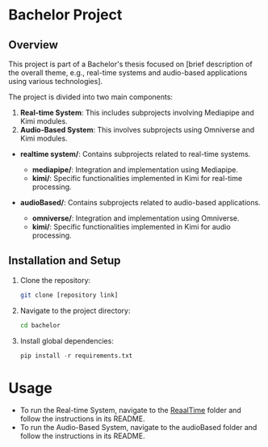 # Bachelor Project

## Overview
This project is part of a Bachelor's thesis focused on [brief description of the overall theme, e.g., real-time systems and audio-based applications using various technologies].

The project is divided into two main components:
1. **Real-time System**: This includes subprojects involving Mediapipe and Kimi modules.
2. **Audio-Based System**: This involves subprojects using Omniverse and Kimi modules.


- **realtime system/**: Contains subprojects related to real-time systems.
  - **mediapipe/**: Integration and implementation using Mediapipe.
  - **kimi/**: Specific functionalities implemented in Kimi for real-time processing.
  
- **audioBased/**: Contains subprojects related to audio-based applications.
  - **omniverse/**: Integration and implementation using Omniverse.
  - **kimi/**: Specific functionalities implemented in Kimi for audio processing.

## Installation and Setup
1. Clone the repository:
   ```bash
   git clone [repository link]
   ```
2. Navigate to the project directory:
   ```bash
   cd bachelor
   ```
3. Install global dependencies:

    ```python
   pip install -r requirements.txt
   ```

# Usage
* To run the Real-time System, navigate to the [ReaalTime](./RealTime)
 folder and follow the instructions in its README.
* To run the Audio-Based System, navigate to the audioBased folder and follow the instructions in its README.